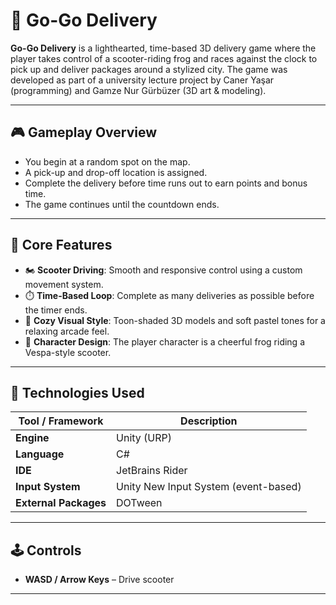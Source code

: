 # 🛵 Go-Go Delivery

**Go-Go Delivery** is a lighthearted, time-based 3D delivery game where the player takes control of a scooter-riding frog and races against the clock to pick up and deliver packages around a stylized city. The game was developed as part of a university lecture project by Caner Yaşar (programming) and Gamze Nur Gürbüzer (3D art & modeling).

---

## 🎮 Gameplay Overview

- You begin at a random spot on the map.
- A pick-up and drop-off location is assigned.
- Complete the delivery before time runs out to earn points and bonus time.
- The game continues until the countdown ends.

---

## 🧩 Core Features

- 🏍️ **Scooter Driving**: Smooth and responsive control using a custom movement system.
- ⏱️ **Time-Based Loop**: Complete as many deliveries as possible before the timer ends.
- 🎨 **Cozy Visual Style**: Toon-shaded 3D models and soft pastel tones for a relaxing arcade feel.
- 🐸 **Character Design**: The player character is a cheerful frog riding a Vespa-style scooter.

---

## 🔧 Technologies Used

| Tool / Framework     | Description                             |
|----------------------|-----------------------------------------|
| **Engine**           | Unity (URP)                             |
| **Language**         | C#                                      |
| **IDE**              | JetBrains Rider                         |
| **Input System**     | Unity New Input System (event-based)    |
| **External Packages**         | DOTween                                 |

---

## 🕹️ Controls

- **WASD / Arrow Keys** – Drive scooter  

---
